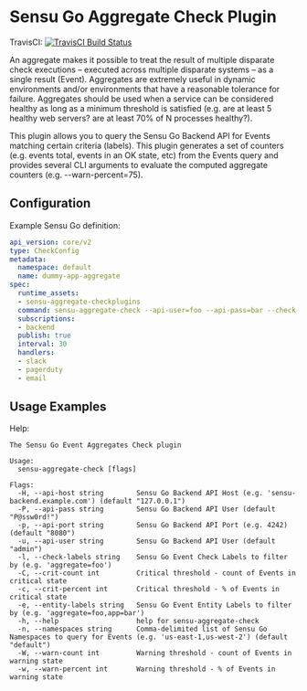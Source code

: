 # Sensu Go Aggregate Check Plugin
TravisCI: [![TravisCI Build Status](https://travis-ci.org/sensu/sensu-aggregate-check.svg?branch=master)](https://travis-ci.org/sensu/sensu-aggregate-check)

An aggregate makes it possible to treat the result of multiple disparate check executions – executed across multiple disparate systems – as a single result (Event). Aggregates are extremely useful in dynamic environments and/or environments that have a reasonable tolerance for failure. Aggregates should be used when a service can be considered healthy as long as a minimum threshold is satisfied (e.g. are at least 5 healthy web servers? are at least 70% of N processes healthy?).

This plugin allows you to query the Sensu Go Backend API for Events matching certain criteria (labels). This plugin generates a set of counters (e.g. events total, events in an OK state, etc) from the Events query and provides several CLI arguments to evaluate the computed aggregate counters (e.g. --warn-percent=75).

## Configuration

Example Sensu Go definition:

```yaml
api_version: core/v2
type: CheckConfig
metadata:
  namespace: default
  name: dummy-app-aggregate
spec:
  runtime_assets:
  - sensu-aggregate-checkplugins
  command: sensu-aggregate-check --api-user=foo --api-pass=bar --check-labels='aggregate=healthz,app=dummy' --warn-percent=75 --crit-percent=50
  subscriptions:
  - backend
  publish: true
  interval: 30
  handlers:
  - slack
  - pagerduty
  - email
```

## Usage Examples

Help:

```
The Sensu Go Event Aggregates Check plugin

Usage:
  sensu-aggregate-check [flags]

Flags:
  -H, --api-host string        Sensu Go Backend API Host (e.g. 'sensu-backend.example.com') (default "127.0.0.1")
  -P, --api-pass string        Sensu Go Backend API User (default "P@ssw0rd!")
  -p, --api-port string        Sensu Go Backend API Port (e.g. 4242) (default "8080")
  -u, --api-user string        Sensu Go Backend API User (default "admin")
  -l, --check-labels string    Sensu Go Event Check Labels to filter by (e.g. 'aggregate=foo')
  -C, --crit-count int         Critical threshold - count of Events in critical state
  -c, --crit-percent int       Critical threshold - % of Events in critical state
  -e, --entity-labels string   Sensu Go Event Entity Labels to filter by (e.g. 'aggregate=foo,app=bar')
  -h, --help                   help for sensu-aggregate-check
  -n, --namespaces string      Comma-delimited list of Sensu Go Namespaces to query for Events (e.g. 'us-east-1,us-west-2') (default "default")
  -W, --warn-count int         Warning threshold - count of Events in warning state
  -w, --warn-percent int       Warning threshold - % of Events in warning state
```
